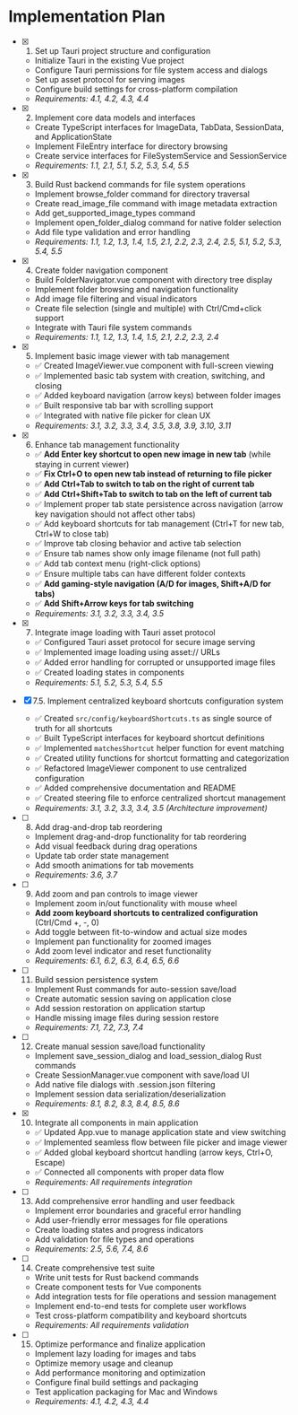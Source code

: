 # Implementation Plan

- [x] 1. Set up Tauri project structure and configuration
  - Initialize Tauri in the existing Vue project
  - Configure Tauri permissions for file system access and dialogs
  - Set up asset protocol for serving images
  - Configure build settings for cross-platform compilation
  - _Requirements: 4.1, 4.2, 4.3, 4.4_

- [x] 2. Implement core data models and interfaces
  - Create TypeScript interfaces for ImageData, TabData, SessionData, and ApplicationState
  - Implement FileEntry interface for directory browsing
  - Create service interfaces for FileSystemService and SessionService
  - _Requirements: 1.1, 2.1, 5.1, 5.2, 5.3, 5.4, 5.5_

- [x] 3. Build Rust backend commands for file system operations
  - Implement browse_folder command for directory traversal
  - Create read_image_file command with image metadata extraction
  - Add get_supported_image_types command
  - Implement open_folder_dialog command for native folder selection
  - Add file type validation and error handling
  - _Requirements: 1.1, 1.2, 1.3, 1.4, 1.5, 2.1, 2.2, 2.3, 2.4, 2.5, 5.1, 5.2, 5.3, 5.4, 5.5_

- [x] 4. Create folder navigation component
  - Build FolderNavigator.vue component with directory tree display
  - Implement folder browsing and navigation functionality
  - Add image file filtering and visual indicators
  - Create file selection (single and multiple) with Ctrl/Cmd+click support
  - Integrate with Tauri file system commands
  - _Requirements: 1.1, 1.2, 1.3, 1.4, 1.5, 2.1, 2.2, 2.3, 2.4_

- [x] 5. Implement basic image viewer with tab management
  - ✅ Created ImageViewer.vue component with full-screen viewing
  - ✅ Implemented basic tab system with creation, switching, and closing
  - ✅ Added keyboard navigation (arrow keys) between folder images
  - ✅ Built responsive tab bar with scrolling support
  - ✅ Integrated with native file picker for clean UX
  - _Requirements: 3.1, 3.2, 3.3, 3.4, 3.5, 3.8, 3.9, 3.10, 3.11_

- [x] 6. Enhance tab management functionality
  - ✅ **Add Enter key shortcut to open new image in new tab** (while staying in current viewer)
  - ✅ **Fix Ctrl+O to open new tab instead of returning to file picker**
  - ✅ **Add Ctrl+Tab to switch to tab on the right of current tab**
  - ✅ **Add Ctrl+Shift+Tab to switch to tab on the left of current tab**
  - ✅ Implement proper tab state persistence across navigation (arrow key navigation should not affect other tabs)
  - ✅ Add keyboard shortcuts for tab management (Ctrl+T for new tab, Ctrl+W to close tab)
  - ✅ Improve tab closing behavior and active tab selection
  - ✅ Ensure tab names show only image filename (not full path)
  - ✅ Add tab context menu (right-click options)
  - ✅ Ensure multiple tabs can have different folder contexts
  - ✅ **Add gaming-style navigation (A/D for images, Shift+A/D for tabs)**
  - ✅ **Add Shift+Arrow keys for tab switching**
  - _Requirements: 3.1, 3.2, 3.3, 3.4, 3.5_

- [x] 7. Integrate image loading with Tauri asset protocol
  - ✅ Configured Tauri asset protocol for secure image serving
  - ✅ Implemented image loading using asset:// URLs
  - ✅ Added error handling for corrupted or unsupported image files
  - ✅ Created loading states in components
  - _Requirements: 5.1, 5.2, 5.3, 5.4, 5.5_

- [x] 7.5. Implement centralized keyboard shortcuts configuration system
  - ✅ Created `src/config/keyboardShortcuts.ts` as single source of truth for all shortcuts
  - ✅ Built TypeScript interfaces for keyboard shortcut definitions
  - ✅ Implemented `matchesShortcut` helper function for event matching
  - ✅ Created utility functions for shortcut formatting and categorization
  - ✅ Refactored ImageViewer component to use centralized configuration
  - ✅ Added comprehensive documentation and README
  - ✅ Created steering file to enforce centralized shortcut management
  - _Requirements: 3.1, 3.2, 3.3, 3.4, 3.5 (Architecture improvement)_

- [ ] 8. Add drag-and-drop tab reordering
  - Implement drag-and-drop functionality for tab reordering
  - Add visual feedback during drag operations
  - Update tab order state management
  - Add smooth animations for tab movements
  - _Requirements: 3.6, 3.7_

- [ ] 9. Add zoom and pan controls to image viewer
  - Implement zoom in/out functionality with mouse wheel
  - **Add zoom keyboard shortcuts to centralized configuration** (Ctrl/Cmd +, -, 0)
  - Add toggle between fit-to-window and actual size modes
  - Implement pan functionality for zoomed images
  - Add zoom level indicator and reset functionality
  - _Requirements: 6.1, 6.2, 6.3, 6.4, 6.5, 6.6_

- [ ] 11. Build session persistence system
  - Implement Rust commands for auto-session save/load
  - Create automatic session saving on application close
  - Add session restoration on application startup
  - Handle missing image files during session restore
  - _Requirements: 7.1, 7.2, 7.3, 7.4_

- [ ] 12. Create manual session save/load functionality
  - Implement save_session_dialog and load_session_dialog Rust commands
  - Create SessionManager.vue component with save/load UI
  - Add native file dialogs with .session.json filtering
  - Implement session data serialization/deserialization
  - _Requirements: 8.1, 8.2, 8.3, 8.4, 8.5, 8.6_

- [x] 10. Integrate all components in main application
  - ✅ Updated App.vue to manage application state and view switching
  - ✅ Implemented seamless flow between file picker and image viewer
  - ✅ Added global keyboard shortcut handling (arrow keys, Ctrl+O, Escape)
  - ✅ Connected all components with proper data flow
  - _Requirements: All requirements integration_

- [ ] 13. Add comprehensive error handling and user feedback
  - Implement error boundaries and graceful error handling
  - Add user-friendly error messages for file operations
  - Create loading states and progress indicators
  - Add validation for file types and operations
  - _Requirements: 2.5, 5.6, 7.4, 8.6_

- [ ] 14. Create comprehensive test suite
  - Write unit tests for Rust backend commands
  - Create component tests for Vue components
  - Add integration tests for file operations and session management
  - Implement end-to-end tests for complete user workflows
  - Test cross-platform compatibility and keyboard shortcuts
  - _Requirements: All requirements validation_

- [ ] 15. Optimize performance and finalize application
  - Implement lazy loading for images and tabs
  - Optimize memory usage and cleanup
  - Add performance monitoring and optimization
  - Configure final build settings and packaging
  - Test application packaging for Mac and Windows
  - _Requirements: 4.1, 4.2, 4.3, 4.4_